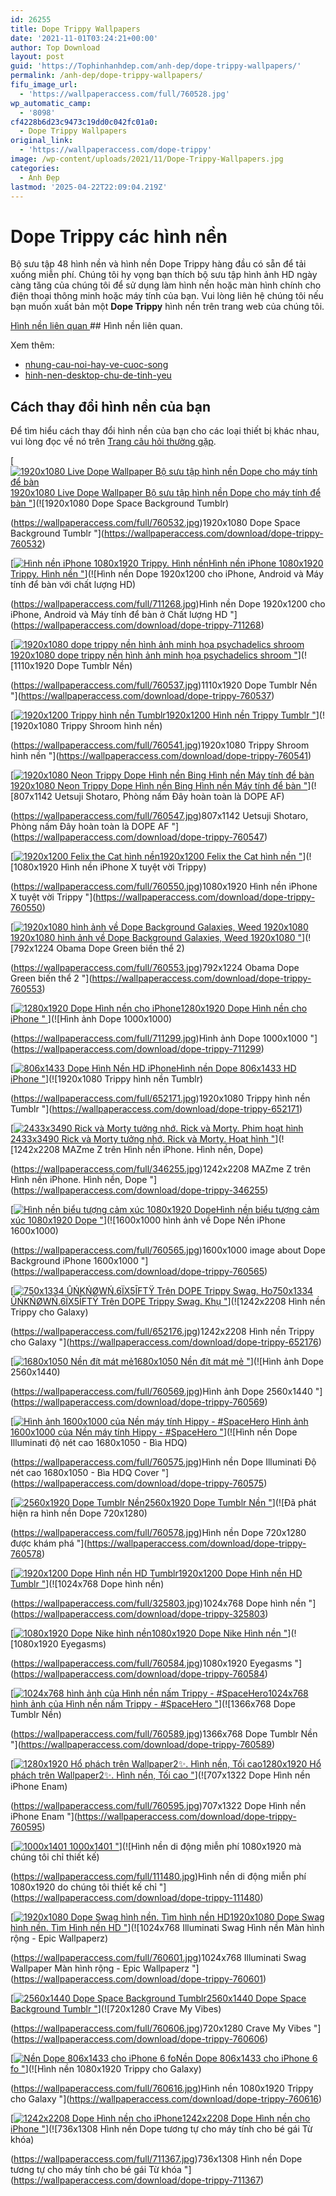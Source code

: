 ```yaml
---
id: 26255
title: Dope Trippy Wallpapers
date: '2021-11-01T03:24:21+00:00'
author: Top Download
layout: post
guid: 'https://Tophinhanhdep.com/anh-dep/dope-trippy-wallpapers/'
permalink: /anh-dep/dope-trippy-wallpapers/
fifu_image_url:
  - 'https://wallpaperaccess.com/full/760528.jpg'
wp_automatic_camp:
  - '8098'
cf4228b6d23c9473c19dd0c042fc01a0:
  - Dope Trippy Wallpapers
original_link:
  - 'https://wallpaperaccess.com/dope-trippy'
image: /wp-content/uploads/2021/11/Dope-Trippy-Wallpapers.jpg
categories:
  - Ảnh Đẹp
lastmod: '2025-04-22T22:09:04.219Z'
---
```

# Dope Trippy các hình nền

Bộ sưu tập 48 hình nền và hình nền Dope Trippy hàng đầu có sẵn để tải xuống miễn phí. Chúng tôi hy vọng bạn thích bộ sưu tập hình ảnh HD ngày càng tăng của chúng tôi để sử dụng làm hình nền hoặc màn hình chính cho điện thoại thông minh hoặc máy tính của bạn. Vui lòng liên hệ chúng tôi nếu bạn muốn xuất bản một **Dope Trippy** hình nền trên trang web của chúng tôi.

[Hình nền liên quan ](#related) ## Hình nền liên quan.

   
 Xem thêm:

   
- [nhung-cau-noi-hay-ve-cuoc-song](https://tophinhanhdep.com/nhung-cau-noi-hay/nhung-cau-noi-hay-ve-cuoc-song/)
- [hinh-nen-desktop-chu-de-tinh-yeu](https://tophinhanhdep.com/anh-tinh-yeu/hinh-nen-desktop-chu-de-tinh-yeu/)

## Cách thay đổi hình nền của bạn

Để tìm hiểu cách thay đổi hình nền của bạn cho các loại thiết bị khác nhau, vui lòng đọc về nó trên [Trang câu hỏi thường gặp](https://tophinhanhdep.com/faq/).

  
[[![1920x1080 Live Dope Wallpaper Bộ sưu tập hình nền Dope cho máy tính để bàn](https://wallpaperaccess.com/full/760528.jpg)1920x1080 Live Dope Wallpaper Bộ sưu tập hình nền Dope cho máy tính để bàn "](https://wallpaperaccess.com/download/dope-trippy-760528)](![1920x1080 Dope Space Background Tumblr)

(https://wallpaperaccess.com/full/760532.jpg)1920x1080 Dope Space Background Tumblr "](https://wallpaperaccess.com/download/dope-trippy-760532)

[[![Hình nền iPhone 1080x1920 Trippy.  Hình nền](https://wallpaperaccess.com/full/648444.jpg)Hình nền iPhone 1080x1920 Trippy. Hình nền "](https://wallpaperaccess.com/download/dope-trippy-648444)](![Hình nền Dope 1920x1200 cho iPhone, Android và Máy tính để bàn với chất lượng HD)

(https://wallpaperaccess.com/full/711268.jpg)Hình nền Dope 1920x1200 cho iPhone, Android và Máy tính để bàn ở Chất lượng HD "](https://wallpaperaccess.com/download/dope-trippy-711268)

[[![1920x1080 dope trippy nền hình ảnh minh họa psychadelics shroom](https://wallpaperaccess.com/full/760536.jpg)1920x1080 dope trippy nền hình ảnh minh họa psychadelics shroom "](https://wallpaperaccess.com/download/dope-trippy-760536)](![1110x1920 Dope Tumblr Nền)

(https://wallpaperaccess.com/full/760537.jpg)1110x1920 Dope Tumblr Nền "](https://wallpaperaccess.com/download/dope-trippy-760537)

[[![1920x1200 Trippy hình nền Tumblr](https://wallpaperaccess.com/full/620484.jpg)1920x1200 Hình nền Trippy Tumblr "](https://wallpaperaccess.com/download/dope-trippy-620484)](![1920x1080 Trippy Shroom hình nền)

(https://wallpaperaccess.com/full/760541.jpg)1920x1080 Trippy Shroom hình nền "](https://wallpaperaccess.com/download/dope-trippy-760541)

[[![1920x1080 Neon Trippy Dope Hình nền Bing Hình nền Máy tính để bàn](https://wallpaperaccess.com/full/760543.jpg)1920x1080 Neon Trippy Dope Hình nền Bing Hình nền Máy tính để bàn "](https://wallpaperaccess.com/download/dope-trippy-760543)](![807x1142 Uetsuji Shotaro, Phòng nấm Đây hoàn toàn là DOPE AF)

(https://wallpaperaccess.com/full/760547.jpg)807x1142 Uetsuji Shotaro, Phòng nấm Đây hoàn toàn là DOPE AF "](https://wallpaperaccess.com/download/dope-trippy-760547)

[[![1920x1200 Felix the Cat hình nền](https://wallpaperaccess.com/full/140251.jpg)1920x1200 Felix the Cat hình nền "](https://wallpaperaccess.com/download/dope-trippy-140251)](![1080x1920 Hình nền iPhone X tuyệt vời Trippy)

(https://wallpaperaccess.com/full/760550.jpg)1080x1920 Hình nền iPhone X tuyệt vời Trippy "](https://wallpaperaccess.com/download/dope-trippy-760550)

[[![1920x1080 hình ảnh về Dope Background Galaxies, Weed 1920x1080](https://wallpaperaccess.com/full/689709.jpg)1920x1080 hình ảnh về Dope Background Galaxies, Weed 1920x1080 "](https://wallpaperaccess.com/download/dope-trippy-689709)](![792x1224 Obama Dope Green biến thể 2)

(https://wallpaperaccess.com/full/760553.jpg)792x1224 Obama Dope Green biến thể 2 "](https://wallpaperaccess.com/download/dope-trippy-760553)

[[![1280x1920 Dope Hình nền cho iPhone](https://wallpaperaccess.com/full/94836.jpg)1280x1920 Dope Hình nền cho iPhone " ](https://wallpaperaccess.com/download/dope-trippy-94836)](![Hình ảnh Dope 1000x1000)

(https://wallpaperaccess.com/full/711299.jpg)Hình ảnh Dope 1000x1000 "](https://wallpaperaccess.com/download/dope-trippy-711299)

[[![806x1433 Dope Hình Nền HD iPhone](https://wallpaperaccess.com/full/760559.jpg)Hình nền Dope 806x1433 HD iPhone "](https://wallpaperaccess.com/download/dope-trippy-760559)](![1920x1080 Trippy hình nền Tumblr)

(https://wallpaperaccess.com/full/652171.jpg)1920x1080 Trippy hình nền Tumblr "](https://wallpaperaccess.com/download/dope-trippy-652171)

[[![2433x3490 Rick và Morty tưởng nhớ.  Rick và Morty.  Phim hoạt hình](https://wallpaperaccess.com/full/624944.jpg)2433x3490 Rick và Morty tưởng nhớ. Rick và Morty. Hoạt hình "](https://wallpaperaccess.com/download/dope-trippy-624944)](![1242x2208 MAZme Z trên Hình nền iPhone.  Hình nền, Dope)

(https://wallpaperaccess.com/full/346255.jpg)1242x2208 MAZme Z trên Hình nền iPhone. Hình nền, Dope "](https://wallpaperaccess.com/download/dope-trippy-346255)

[[![Hình nền biểu tượng cảm xúc 1080x1920 Dope](https://wallpaperaccess.com/full/711275.jpg)Hình nền biểu tượng cảm xúc 1080x1920 Dope "](https://wallpaperaccess.com/download/dope-trippy-711275)](![1600x1000 hình ảnh về Dope Nền iPhone 1600x1000)

(https://wallpaperaccess.com/full/760565.jpg)1600x1000 image about Dope Background iPhone 1600x1000 "](https://wallpaperaccess.com/download/dope-trippy-760565)

[[![750x1334 ÛŃKŃØWŃ.6ÏX5ĪFTŸ Trên DOPE Trippy Swag.  Ho](https://wallpaperaccess.com/full/334339.png)750x1334 ÛŃKŃØWŃ.6ÏX5ĪFTŸ Trên DOPE Trippy Swag. Khụ "](https://wallpaperaccess.com/download/dope-trippy-334339)](![1242x2208 Hình nền Trippy cho Galaxy)

(https://wallpaperaccess.com/full/652176.jpg)1242x2208 Hình nền Trippy cho Galaxy "](https://wallpaperaccess.com/download/dope-trippy-652176)

[[![1680x1050 Nền đít mát mẻ](https://wallpaperaccess.com/full/760568.jpg)1680x1050 Nền đít mát mẻ "](https://wallpaperaccess.com/download/dope-trippy-760568)](![Hình ảnh Dope 2560x1440)

(https://wallpaperaccess.com/full/760569.jpg)Hình ảnh Dope 2560x1440 "](https://wallpaperaccess.com/download/dope-trippy-760569)

[[![Hình ảnh 1600x1000 của Nền máy tính Hippy - #SpaceHero](https://wallpaperaccess.com/full/760574.jpg) Hình ảnh 1600x1000 của Nền máy tính Hippy - #SpaceHero "](https://wallpaperaccess.com/download/dope-trippy-760574)](![Hình nền Dope Illuminati độ nét cao 1680x1050 - Bìa HDQ)

(https://wallpaperaccess.com/full/760575.jpg)Hình nền Dope Illuminati Độ nét cao 1680x1050 - Bìa HDQ Cover "](https://wallpaperaccess.com/download/dope-trippy-760575)

[[![2560x1920 Dope Tumblr Nền](https://wallpaperaccess.com/full/760577.jpg)2560x1920 Dope Tumblr Nền "](https://wallpaperaccess.com/download/dope-trippy-760577)](![Đã phát hiện ra hình nền Dope 720x1280)

(https://wallpaperaccess.com/full/760578.jpg)Hình nền Dope 720x1280 được khám phá "](https://wallpaperaccess.com/download/dope-trippy-760578)

[[![1920x1200 Dope Hình nền HD Tumblr](https://wallpaperaccess.com/full/760580.jpg)1920x1200 Dope Hình nền HD Tumblr "](https://wallpaperaccess.com/download/dope-trippy-760580)](![1024x768 Dope hình nền)

(https://wallpaperaccess.com/full/325803.jpg)1024x768 Dope hình nền "](https://wallpaperaccess.com/download/dope-trippy-325803)

[[![1080x1920 Dope Nike hình nền](https://wallpaperaccess.com/full/347799.jpg)1080x1920 Dope Nike Hình nền "](https://wallpaperaccess.com/download/dope-trippy-347799)](![1080x1920 Eyegasms)

(https://wallpaperaccess.com/full/760584.jpg)1080x1920 Eyegasms "](https://wallpaperaccess.com/download/dope-trippy-760584)

[[![1024x768 hình ảnh của Hình nền nấm Trippy - #SpaceHero](https://wallpaperaccess.com/full/760588.jpg)1024x768 hình ảnh của Hình nền nấm Trippy - #SpaceHero "](https://wallpaperaccess.com/download/dope-trippy-760588)](![1366x768 Dope Tumblr Nền)

(https://wallpaperaccess.com/full/760589.jpg)1366x768 Dope Tumblr Nền "](https://wallpaperaccess.com/download/dope-trippy-760589)

[[![1280x1920 Hổ phách trên Wallpaper2✨.  Hình nền, Tối cao](https://wallpaperaccess.com/full/18741.jpg)1280x1920 Hổ phách trên Wallpaper2✨. Hình nền, Tối cao "](https://wallpaperaccess.com/download/dope-trippy-18741)](![707x1322 Dope Hình nền iPhone Enam)

(https://wallpaperaccess.com/full/760595.jpg)707x1322 Dope Hình nền iPhone Enam "](https://wallpaperaccess.com/download/dope-trippy-760595)

[[![1000x1401 ](https://wallpaperaccess.com/full/760596.jpg) 1000x1401 "](https://wallpaperaccess.com/download/dope-trippy-760596)](![Hình nền di động miễn phí 1080x1920 mà chúng tôi chỉ thiết kế)

(https://wallpaperaccess.com/full/111480.jpg)Hình nền di động miễn phí 1080x1920 do chúng tôi thiết kế chỉ "](https://wallpaperaccess.com/download/dope-trippy-111480)

[[![1920x1080 Dope Swag hình nền.  Tìm hình nền HD](https://wallpaperaccess.com/full/621658.jpg)1920x1080 Dope Swag hình nền. Tìm Hình nền HD "](https://wallpaperaccess.com/download/dope-trippy-621658)](![1024x768 Illuminati Swag Hình nền Màn hình rộng - Epic Wallpaperz)

(https://wallpaperaccess.com/full/760601.jpg)1024x768 Illuminati Swag Wallpaper Màn hình rộng - Epic Wallpaperz "](https://wallpaperaccess.com/download/dope-trippy-760601)

[[![2560x1440 Dope Space Background Tumblr](https://wallpaperaccess.com/full/760602.jpg)2560x1440 Dope Space Background Tumblr "](https://wallpaperaccess.com/download/dope-trippy-760602)](![720x1280 Crave My Vibes)

(https://wallpaperaccess.com/full/760606.jpg)720x1280 Crave My Vibes "](https://wallpaperaccess.com/download/dope-trippy-760606)

[[![Nền Dope 806x1433 cho iPhone 6 fo](https://wallpaperaccess.com/full/760612.jpg)Nền Dope 806x1433 cho iPhone 6 fo "](https://wallpaperaccess.com/download/dope-trippy-760612)](![Hình nền 1080x1920 Trippy cho Galaxy)

(https://wallpaperaccess.com/full/760616.jpg)Hình nền 1080x1920 Trippy cho Galaxy "](https://wallpaperaccess.com/download/dope-trippy-760616)

[[![1242x2208 Dope Hình nền cho iPhone](https://wallpaperaccess.com/full/175626.jpg)1242x2208 Dope Hình nền cho iPhone "](https://wallpaperaccess.com/download/dope-trippy-175626)](![736x1308 Hình nền Dope tương tự cho máy tính cho bé gái Từ khóa)

(https://wallpaperaccess.com/full/711367.jpg)736x1308 Hình nền Dope tương tự cho máy tính cho bé gái Từ khóa "](https://wallpaperaccess.com/download/dope-trippy-711367)
